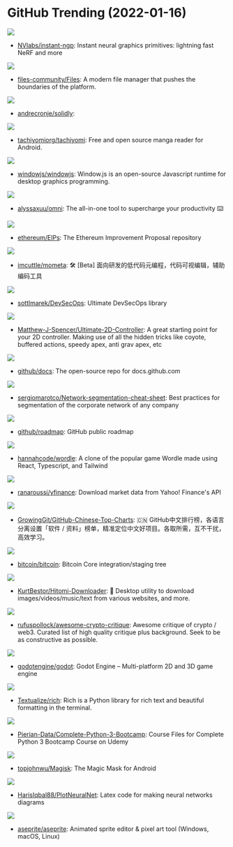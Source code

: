 # GitHub Trending (2022-01-16)

![](https://img.shields.io/badge/Cuda-New%20210-green?style=flat-square&logo=appveyor)
- [NVlabs/instant-ngp](https://github.com/NVlabs/instant-ngp): Instant neural graphics primitives: lightning fast NeRF and more

![](https://img.shields.io/badge/C%23-New%20412-green?style=flat-square&logo=appveyor)
- [files-community/Files](https://github.com/files-community/Files): A modern file manager that pushes the boundaries of the platform.

![](https://img.shields.io/badge/Solidity-New%2047-green?style=flat-square&logo=appveyor)
- [andrecronje/solidly](https://github.com/andrecronje/solidly): 

![](https://img.shields.io/badge/Kotlin-New%2011-green?style=flat-square&logo=appveyor)
- [tachiyomiorg/tachiyomi](https://github.com/tachiyomiorg/tachiyomi): Free and open source manga reader for Android.

![](https://img.shields.io/badge/C%2B%2B-New%20135-green?style=flat-square&logo=appveyor)
- [windowjs/windowjs](https://github.com/windowjs/windowjs): Window.js is an open-source Javascript runtime for desktop graphics programming.

![](https://img.shields.io/badge/JavaScript-New%20331-green?style=flat-square&logo=appveyor)
- [alyssaxuu/omni](https://github.com/alyssaxuu/omni): The all-in-one tool to supercharge your productivity ⌨️

![](https://img.shields.io/badge/Solidity-New%2013-green?style=flat-square&logo=appveyor)
- [ethereum/EIPs](https://github.com/ethereum/EIPs): The Ethereum Improvement Proposal repository

![](https://img.shields.io/badge/TypeScript-New%2017-green?style=flat-square&logo=appveyor)
- [imcuttle/mometa](https://github.com/imcuttle/mometa): 🛠 [Beta] 面向研发的低代码元编程，代码可视编辑，辅助编码工具

![](https://img.shields.io/badge/none-New%20144-green?style=flat-square&logo=appveyor)
- [sottlmarek/DevSecOps](https://github.com/sottlmarek/DevSecOps): Ultimate DevSecOps library

![](https://img.shields.io/badge/C%23-New%2035-green?style=flat-square&logo=appveyor)
- [Matthew-J-Spencer/Ultimate-2D-Controller](https://github.com/Matthew-J-Spencer/Ultimate-2D-Controller): A great starting point for your 2D controller. Making use of all the hidden tricks like coyote, buffered actions, speedy apex, anti grav apex, etc

![](https://img.shields.io/badge/JavaScript-New%2020-green?style=flat-square&logo=appveyor)
- [github/docs](https://github.com/github/docs): The open-source repo for docs.github.com

![](https://img.shields.io/badge/none-New%20117-green?style=flat-square&logo=appveyor)
- [sergiomarotco/Network-segmentation-cheat-sheet](https://github.com/sergiomarotco/Network-segmentation-cheat-sheet): Best practices for segmentation of the corporate network of any company

![](https://img.shields.io/badge/none-New%20139-green?style=flat-square&logo=appveyor)
- [github/roadmap](https://github.com/github/roadmap): GitHub public roadmap

![](https://img.shields.io/badge/TypeScript-New%2022-green?style=flat-square&logo=appveyor)
- [hannahcode/wordle](https://github.com/hannahcode/wordle): A clone of the popular game Wordle made using React, Typescript, and Tailwind

![](https://img.shields.io/badge/Python-New%2059-green?style=flat-square&logo=appveyor)
- [ranaroussi/yfinance](https://github.com/ranaroussi/yfinance): Download market data from Yahoo! Finance's API

![](https://img.shields.io/badge/Java-New%20102-green?style=flat-square&logo=appveyor)
- [GrowingGit/GitHub-Chinese-Top-Charts](https://github.com/GrowingGit/GitHub-Chinese-Top-Charts): 🇨🇳 GitHub中文排行榜，各语言分离设置「软件 / 资料」榜单，精准定位中文好项目。各取所需，互不干扰，高效学习。

![](https://img.shields.io/badge/C%2B%2B-New%2026-green?style=flat-square&logo=appveyor)
- [bitcoin/bitcoin](https://github.com/bitcoin/bitcoin): Bitcoin Core integration/staging tree

![](https://img.shields.io/badge/Python-New%20400-green?style=flat-square&logo=appveyor)
- [KurtBestor/Hitomi-Downloader](https://github.com/KurtBestor/Hitomi-Downloader): 🍰 Desktop utility to download images/videos/music/text from various websites, and more.

![](https://img.shields.io/badge/none-New%2040-green?style=flat-square&logo=appveyor)
- [rufuspollock/awesome-crypto-critique](https://github.com/rufuspollock/awesome-crypto-critique): Awesome critique of crypto / web3. Curated list of high quality critique plus background. Seek to be as constructive as possible.

![](https://img.shields.io/badge/C%2B%2B-New%2034-green?style=flat-square&logo=appveyor)
- [godotengine/godot](https://github.com/godotengine/godot): Godot Engine – Multi-platform 2D and 3D game engine

![](https://img.shields.io/badge/Python-New%20566-green?style=flat-square&logo=appveyor)
- [Textualize/rich](https://github.com/Textualize/rich): Rich is a Python library for rich text and beautiful formatting in the terminal.

![](https://img.shields.io/badge/Jupyter%20Notebook-New%2013-green?style=flat-square&logo=appveyor)
- [Pierian-Data/Complete-Python-3-Bootcamp](https://github.com/Pierian-Data/Complete-Python-3-Bootcamp): Course Files for Complete Python 3 Bootcamp Course on Udemy

![](https://img.shields.io/badge/C%2B%2B-New%2034-green?style=flat-square&logo=appveyor)
- [topjohnwu/Magisk](https://github.com/topjohnwu/Magisk): The Magic Mask for Android

![](https://img.shields.io/badge/TeX-New%20117-green?style=flat-square&logo=appveyor)
- [HarisIqbal88/PlotNeuralNet](https://github.com/HarisIqbal88/PlotNeuralNet): Latex code for making neural networks diagrams

![](https://img.shields.io/badge/C%2B%2B-New%20123-green?style=flat-square&logo=appveyor)
- [aseprite/aseprite](https://github.com/aseprite/aseprite): Animated sprite editor & pixel art tool (Windows, macOS, Linux)

